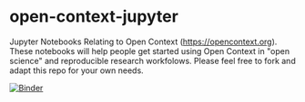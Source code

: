 # open-context-jupyter
Jupyter Notebooks Relating to Open Context (https://opencontext.org). These notebooks will help people get started using Open Context in "open science" and reproducible research workfolows. Please feel free to fork and adapt this repo for your own needs.

[![Binder](https://mybinder.org/badge.svg)](http://mybinder.org/v2/gh/o-date/open-context-jupyter/master)




